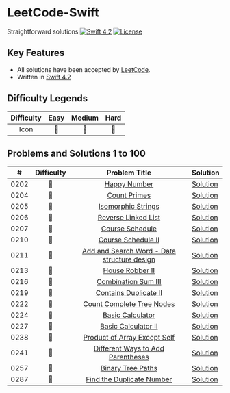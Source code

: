 

# LeetCode-Swift
Straightforward solutions
[![Swift 4.2](https://img.shields.io/badge/Swift-4.2-orange.svg?style=flat)](https://developer.apple.com/swift/)  [![License](https://img.shields.io/github/license/mashape/apistatus.svg)](https://github.com/twho/LeetCode-Swift/blob/master/LICENSE)

## Key Features
- All solutions have been accepted by [LeetCode](https://leetcode.com/problemset/all/).
- Written in [Swift 4.2](https://swift.org/blog/swift-4-2-released/)

## Difficulty Legends
| Difficulty | Easy | Medium | Hard |
|:--: | :--: | :--: |  :--: |
| Icon | 📗 | 📙 | 📕 |

## Problems and Solutions 1 to 100
| # | Difficulty | Problem Title | Solution |
|--| :--: | :--: | -- |
| 0202 | 📗 | [Happy Number](https://leetcode.com/problems/happy-number) | [Solution](https://github.com/twho/LeetCode-Swift/blob/master/Problems/101-200/Easy/0202-HappyNumber.playground/Contents.swift) |
| 0204 | 📗 | [Count Primes](https://leetcode.com/problems/count-primes) | [Solution](https://github.com/twho/LeetCode-Swift/blob/master/Problems/101-200/Easy/0204-CountPrimes.playground/Contents.swift) |
| 0205 | 📗 | [Isomorphic Strings](https://leetcode.com/problems/isomorphic-strings) | [Solution](https://github.com/twho/LeetCode-Swift/blob/master/Problems/101-200/Easy/0205-IsomorphicStrings.playground/Contents.swift) |
| 0206 | 📗 | [Reverse Linked List](https://leetcode.com/problems/reverse-linked-list) | [Solution](https://github.com/twho/LeetCode-Swift/blob/master/Problems/101-200/Easy/0206-ReverseLinkedList.playground/Contents.swift) |
| 0207 | 📙 | [Course Schedule](https://leetcode.com/problems/course-schedule) | [Solution](https://github.com/twho/LeetCode-Swift/blob/master/Problems/101-200/Medium/0207-CourseSchedule.playground/Contents.swift) |
| 0210 | 📙 | [Course Schedule II](https://leetcode.com/problems/course-schedule-ii) | [Solution](https://github.com/twho/LeetCode-Swift/blob/master/Problems/101-200/Medium/0210-CourseScheduleII.playground/Contents.swift) |
| 0211 | 📙 | [Add and Search Word - Data structure design](https://leetcode.com/problems/add-and-search-word-data-structure-design) | [Solution](https://github.com/twho/LeetCode-Swift/blob/master/Problems/101-200/Medium/0211-AddandSearchWordDataStructureDesign.playground/Contents.swift) |
| 0213 | 📙 | [House Robber II](https://leetcode.com/problems/house-robber-ii) | [Solution](https://github.com/twho/LeetCode-Swift/blob/master/Problems/101-200/Medium/0213-HouseRobberII.playground/Contents.swift) |
| 0216 | 📙 | [Combination Sum III](https://leetcode.com/problems/combination-sum-iii) | [Solution](https://github.com/twho/LeetCode-Swift/blob/master/Problems/101-200/Easy/0216-CombinationSumIII.playground/Contents.swift) |
| 0219 | 📗 | [Contains Duplicate II](https://leetcode.com/problems/contains-duplicate-ii) | [Solution](https://github.com/twho/LeetCode-Swift/blob/master/Problems/101-200/Medium/0219-ContainsDuplicateII.playground/Contents.swift) |
| 0222 | 📙 | [Count Complete Tree Nodes](https://leetcode.com/problems/count-complete-tree-nodes) | [Solution](https://github.com/twho/LeetCode-Swift/blob/master/Problems/101-200/Medium/0222-CountCompleteTreeNodes.playground/Contents.swift) |
| 0224 | 📕 | [Basic Calculator](https://leetcode.com/problems/basic-calculator) | [Solution](https://github.com/twho/LeetCode-Swift/blob/master/Problems/101-200/Hard/0224-BasicCalculator.playground/Contents.swift) |
| 0227 | 📙 | [Basic Calculator II](https://leetcode.com/problems/basic-calculator-ii) | [Solution](https://github.com/twho/LeetCode-Swift/blob/master/Problems/101-200/Medium/0227-BasicCalculatorII.playground/Contents.swift) |
| 0238 | 📙 | [Product of Array Except Self](https://leetcode.com/problems/product-of-array-except-self) | [Solution](https://github.com/twho/LeetCode-Swift/blob/master/Problems/101-200/Medium/0238-ProductOfArrayExceptSelf.playground/Contents.swift) |
| 0241 | 📙 | [Different Ways to Add Parentheses](https://leetcode.com/problems/different-ways-to-add-parentheses) | [Solution](https://github.com/twho/LeetCode-Swift/blob/master/Problems/101-200/Medium/0241-DifferentWaysAddParentheses.playground/Contents.swift) |
| 0257 | 📗 | [Binary Tree Paths](https://leetcode.com/problems/binary-tree-paths) | [Solution](https://github.com/twho/LeetCode-Swift/blob/master/Problems/101-200/Easy/0257-BinaryTreePaths.playground/Contents.swift) |
| 0287 | 📙 | [Find the Duplicate Number](https://leetcode.com/problems/find-the-duplicate-number) | [Solution](https://github.com/twho/LeetCode-Swift/blob/master/Problems/101-200/Medium/0287-FindTheDuplicateNumber.playground/Contents.swift) |